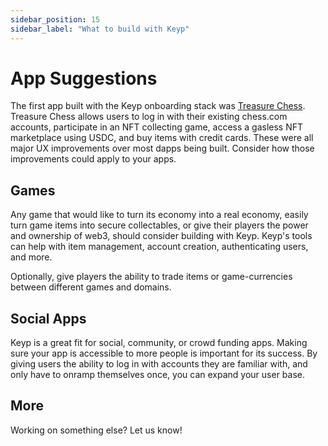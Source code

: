 ```yaml
---
sidebar_position: 15
sidebar_label: "What to build with Keyp"
---
```


# App Suggestions

The first app built with the Keyp onboarding stack was [Treasure Chess](https://treasure.chess.com). Treasure Chess allows users to log in with their existing chess.com accounts, participate in an NFT collecting game, access a gasless NFT marketplace using USDC, and buy items with credit cards. These were all major UX improvements over most dapps being built. Consider how those improvements could apply to your apps.

## Games

Any game that would like to turn its economy into a real economy, easily turn game items into secure collectables, or give their players the power and ownership of web3, should consider building with Keyp. Keyp's tools can help with item management, account creation, authenticating users, and more.

Optionally, give players the ability to trade items or game-currencies between different games and domains.

## Social Apps

Keyp is a great fit for social, community, or crowd funding apps. Making sure your app is accessible to more people is important for its success. By giving users the ability to log in with accounts they are familiar with, and only have to onramp themselves once, you can expand your user base.

## More

Working on something else? Let us know!
